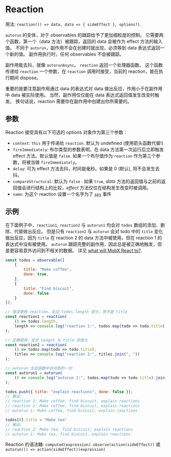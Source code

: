 # Reaction

用法: `reaction(() => data, data => { sideEffect }, options?)`.

`autorun` 的变体，对于 observables 的跟踪给予了更加细粒度的控制。
它需要两个函数，第一个（data 方法）被跟踪，返回的 data 会被作为 effect 方法的输入值。
不同于 `autorun`，副作用不会在创建时就出现，必须等到 data 表达式返回一个新的值。
副作用执行时，任何 observables 不会被跟踪。

副作用能去抖，就像 `autorunAsync`。
`reaction` 返回一个处理器函数。
这个函数传递给 `reaction` 一个参数，在 `reaction` 调用时接受，当前的 reaction，能在执行期间 dispose。

重要的是要注意副作用通过 data 的表达式对 data 做出反应，作用小于在副作用中 data 被实际使用。
当然，副作用仅仅能在 data 表达式返回值发生改变时触发。
换句话说，reaction 需要你在副作用中创建出你所需要的。

## 参数

Reaction 接受具有以下可选的 options 对象作为第三个参数：

* `context`: `this` 用于传递给 `reaction`. 默认为 undefined (使用箭头函数代替!)
* `fireImmediately`: 布尔类型的参数表明，在 data 方法第一次运行后立即触发 effect 方法。默认值是 `false`. 如果一个布尔值作为 `reaction` 作为第三个参数，将被当做 `fireImmediately`。
* `delay`: 可为 effect 方法去抖，时间是毫秒。如果是 0 (默认), 将不会发生去抖。
* `compareStructural`: 默认为 `false` . 如果 `true`, *data* 方法的返回值与之前的返回值会进行结构上的比较，*effect* 方法仅仅在结构发生改变时被调用。
* `name`: 为这个 reaction 设置一个名字为了 [`spy`](spy.md) 事件

## 示例

在下面例子中，`reaction1`, `reaction2` 与 `autorun1` 均会对 `todos` 数组的添加、删除、代替做出反应。
但是只有 `reaction2` 与 `autorun` 会对 todo 中的 `title` 变化做出反应，因为 `title` 在 reaction 2 的 data 方法中被使用，但在 reaction 1 的表达式中没有被使用。
`autorun` 跟踪完整的副作用，因此总是被正确地触发，但是更容易意外访问到不相关的数据。
详见 [what will MobX React to?](../best/react).

```javascript
const todos = observable([
    {
        title: "Make coffee",
        done: true,
    },
    {
        title: "Find biscuit",
        done: false
    }
]);

// 错误使用 reaction，反应 todos.length 变化，而不是 title
const reaction1 = reaction(
    () => todos.length,
    length => console.log("reaction 1:", todos.map(todo => todo.title).join(", "))
);

// 正确使用，反应 length 与 title 的变化
const reaction2 = reaction(
    () => todos.map(todo => todo.title),
    titles => console.log("reaction 2:", titles.join(", "))
);

// autorun 反应函数中访问到的一切
const autorun1 = autorun(
    () => console.log("autorun 1:", todos.map(todo => todo.title).join(", "))
);

todos.push({ title: "explain reactions", done: false });
// 输出:
// reaction 1: Make coffee, find biscuit, explain reactions
// reaction 2: Make coffee, find biscuit, explain reactions
// autorun 1: Make coffee, find biscuit, explain reactions

todos[0].title = "Make tea"
// 输出:
// reaction 2: Make tea, find biscuit, explain reactions
// autorun 1: Make tea, find biscuit, explain reactions
```

Reaction 的语法糖: `computed(expression).observe(action(sideEffect))` 或 `autorun(() => action(sideEffect)(expression)`
